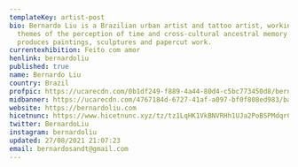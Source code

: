 ```yaml
---
templateKey: artist-post
bio: Bernardo Liu is a Brazilian urban artist and tattoo artist, working on
  themes of the perception of time and cross-cultural ancestral memory. He
  produces paintings, sculptures and papercut work.
currentexhibition: Feito com amor
henlink: bernardoliu
published: true
name: Bernardo Liu
country: Brazil
profpic: https://ucarecdn.com/0b1df249-f889-4a44-80d4-c5bc773450d8/bernardo_500c.gif
midbanner: https://ucarecdn.com/4767184d-6727-41af-a097-bf0f808ed983/banner_bernardoliu.jpg
website: https://bernardoliu.com
hicetnunc: https://www.hicetnunc.xyz/tz/tz1LqHK1VkBNVRHh1UJa2PoBSPMdqrCU63AZ
twitter: BernardoLiu
instagram: bernardoliu
updated: 27/08/2021 21:07:23
email: bernardosandt@gmail.com
---
```

